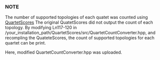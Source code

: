 ### NOTE
The number of supported topologies of each quatet was counted using [QuartetScores](https://github.com/lutteropp/QuartetScores)
The original QuatetScores did not output the count of each topology.
By modifying Ln117-120 in /your_installation_path/QuartetScores/src/QuartetCountConverter.hpp, and recompling the QuateteScores, the count of supported topologies for each quartet can be print.

Here, modified QuartetCountConverter.hpp was uploaded.
